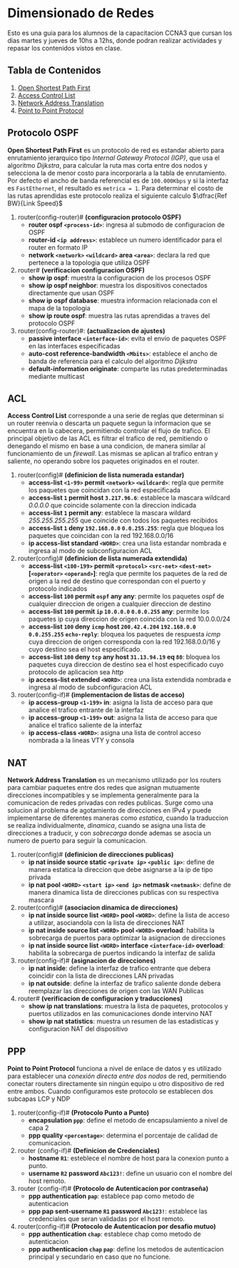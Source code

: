 # Dimensionado de Redes

Esto es una guia para los alumnos de la capacitacion CCNA3 que cursan los dias martes y jueves de 10hs a 12hs, donde podran realizar actividades y repasar los contenidos vistos en clase.

## Tabla de Contenidos
1. [Open Shortest Path First](#protocolo-ospf)
1. [Access Control List](#acl)
1. [Network Address Translation](#nat)
1. [Point to Point Protocol](#ppp)

## Protocolo OSPF

__Open Shortest Path First__ es un protocolo de red es estandar abierto para enrutamiento jerarquico tipo _Internal Gateway Protocol (IGP)_, que usa el algoritmo _Dijkstra_, para calcular la ruta mas corta entre dos nodos y selecciona la de menor costo para incorporarla a la tabla de enrutamiento. Por defecto el ancho de banda referencial es de `100.000Kbps` y si la interfaz es `FastEthernet`, el resultado es `metrica = 1`. Para determinar el costo de las rutas aprendidas este protocolo realiza el siguiente calculo $\dfrac{Ref BW}{Link Speed}$ 

1. router(config-router)# __(configuracion protocolo OSPF)__
    * __router ospf `<process-id>`__: ingresa al submodo de configuracion de OSPF
    * __router-id `<ip address>`__: establece un numero identificador para el router en formato IP 
    * __network `<network>` `<wildcard>` area `<area>`__: declara la red que pertenece a la topologia que utiliza OSPF
2. router# __(verificacion configuracion OSPF)__
    * __show ip ospf__: muestra la configuracion de los procesos OSPF
    * __show ip ospf neighbor__: muestra los dispositivos conectados directamente que usan OSPF
    * __show ip ospf database__: muestra informacion relacionada con el mapa de la topologia 
    * __show ip route ospf__: muestra las rutas aprendidas a traves del protocolo OSPF
3. router(config-router)#: __(actualizacion de ajustes)__
    * __passive interface `<interface-id>`__: evita el envio de paquetes OSPF en las interfaces especificadas
    * __auto-cost reference-bandwidth `<Mbits>`__: establece el ancho de banda de referencia para el calculo del algoritmo _Dijkstra_
    * __default-information originate__: comparte las rutas predeterminadas mediante multicast

## ACL

__Access Control List__ corresponde a una serie de reglas que determinan si un router reenvia o descarta un paquete segun la informacion que se encuentra en la cabecera, permitiendo controlar el flujo de trafico. El principal objetivo de las ACL es filtrar el trafico de red, pemitiendo o denegando el mismo en base a una condicion, de manera similar al funcionamiento de un _firewall_. Las mismas se aplican al trafico entran y saliente, no operando sobre los paquetes originados en el router.

1. router(config)# __(definicion de lista numerada estandar)__
    * __access-list `<1-99>` permit `<network>` `<wildcard>`__: regla que permite los paquetes que coincidan con la red especificada
    * __access-list `1` permit host `3.217.96.6`__: establece la mascara wildcard _0.0.0.0_ que coincide solamente con la direccion indicada
    * __access-list `1` permit any__: establece la mascara wildard _255.255.255.255_ que coincide con todos los paquetes recibidos
    * __access-list `1` deny `192.168.0.0` `0.0.255.255`__: regla que bloquea los paquetes que coincidan con la red 192.168.0.0/16
    * __ip access-list standard `<WORD>`__: crea una lista estandar nombrada e ingresa al modo de subconfiguracion ACL
2. router(config)# __(definicion de lista numerada extendida)__
    * __access-list `<100-199>` permit `<protocol>` `<src-net>` `<dest-net>` [`<operator>` `<operand>`]__: regla que permite los paquetes de la red de origen a la red de destino que correspondan con el puerto y protocolo indicados
    * __access-list `100` permit `ospf` any any__: permite los paquetes ospf de cualquier direccion de origen a cualquier direccion de destino
    * __access-list `100` permit `ip` `10.0.0.0` `0.0.0.255` any__: permite los paquetes ip cuya direccion de origen coincida con la red 10.0.0.0/24
    * __access-list `100` deny `icmp` host `200.42.4.204` `192.168.0.0` `0.0.255.255` `echo-reply`__: bloquea los paquetes de respuesta _icmp_ cuya direccion de origen corresponda con la red 192.168.0.0/16 y cuyo destino sea el host especificado.
    * __access-list `100` deny `tcp` any host `31.13.94.19` eq `80`__: bloquea los paquetes cuya direccion de destino sea el host especificado cuyo protocolo de aplicacion sea _http_
    * __ip access-list extended `<WORD>`__: crea una lista extendida nombrada e ingresa al modo de subconfiguracion ACL
3. router(config-if)# __(implementacion de listas de acceso)__
    * __ip access-group `<1-199>` in__: asigna la lista de acceso para que analice el trafico entrante de la interfaz
    * __ip access-group `<1-199>` out__: asigna la lista de acceso para que analice el trafico saliente de la interfaz
    * __ip access-class `<WORD>`__: asigna una lista de control acceso nombrada a la lineas VTY y consola

## NAT

__Network Address Translation__ es un mecanismo utilizado por los routers para cambiar paquetes entre dos redes que asignan mutuamente direcciones incompatibles y se implementa generalmente para la comunicacion de redes privadas con redes publicas. Surge como una solucion al problema de agotamiento de direcciones en IPv4 y puede implementarse de diferentes maneras como _estatica_, cuando la traduccion se realiza individualmente, _dinamica_, cuando se asigna una lista de direcciones a traducir, y con _sobrecarga_ donde ademas se asocia un numero de puerto para seguir la comunicacion.

1. router(config)# __(definicion de direcciones publicas)__
    * __ip nat inside source static `<private ip>` `<public ip>`__: define de manera estatica la direccion que debe asignarse a la ip de tipo privada
    * __ip nat pool `<WORD>` `<start ip>` `<end ip>` netmask `<netmask>`__: define de manera dinamica lista de direcciones publicas con su respectiva mascara
2. router(config)# __(asociacion dinamica de direcciones)__
    * __ip nat inside source list `<WORD>` pool `<WORD>`__: define la lista de acceso a utilizar, asociandola con la lista de direcciones NAT
    * __ip nat inside source list `<WORD>` pool `<WORD>` overload__: habilita la sobrecarga de puertos para optimizar la asignacion de direcciones
    * __ip nat inside source list `<WORD>` interface `<interface-id>` overload__: habilita la sobrecarga de puertos indicando la interfaz de salida 
3. router(config-if)# __(asignacion de direcciones)__
    * __ip nat inside__: define la interfaz de trafico entrante que debera coincidir con la lista de direcciones LAN privadas
    * __ip nat outside__: define la interfaz de trafico saliente donde debera reemplazar las direcciones de origen con las WAN Publicas
4. router# __(verificacion de configuracion y traducciones)__
    * __show ip nat translations__: muestra la lista de paquetes, protocolos y puertos utilizados en las comunicaciones donde intervino NAT
    * __show ip nat statistics__: muestra un resumen de las estadisticas y configuracion NAT del dispositivo

## PPP
__Point to Point Protocol__ funciona a nivel de enlace de datos y es utilizado para establecer una _conexión directa entre dos nodos_ de red, permitiendo conectar routers directamente sin ningún equipo u otro dispositivo de red entre ambos. Cuando configuramos este protocolo se establecen dos subcapas LCP y NDP

1. router(config-if)# __(Protocolo Punto a Punto)__
    * __encapsulation `ppp`__: define el metodo de encapsulamiento a nivel de capa 2
    * __ppp quality `<percentage>`__: determina el porcentaje de calidad de comunicacion.
1. router (config-if)# __(Definicion de Credenciales)__
    * __hostname `R1`__: esteblece el nombre de host para la conexion punto a punto.
    * __username `R2` password `Abc123!`__: define un usuario con el nombre del host remoto.
1. router (config-if)# __(Protocolo de Autenticacion por contraseña)__
    * __ppp authentication `pap`__: establece pap como metodo de autenticacion
    * __ppp pap sent-username `R1` password `Abc123!`__: establece las credenciales que seran validadas por el host remoto.
1. router(config-if)# __(Protocolo de Autenticacion por desafio mutuo)__
    * __ppp authentication `chap`__: establece chap como metodo de autenticacion
    * __ppp authenticacion `chap` `pap`__: define los metodos de autenticacion principal y secundario en caso que no funcione.

